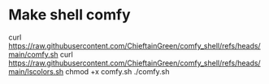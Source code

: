 # Make shell comfy

curl https://raw.githubusercontent.com/ChieftainGreen/comfy_shell/refs/heads/main/comfy.sh
curl https://raw.githubusercontent.com/ChieftainGreen/comfy_shell/refs/heads/main/lscolors.sh
chmod +x comfy.sh
./comfy.sh

